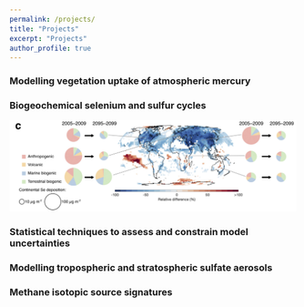 ```yaml
---
permalink: /projects/
title: "Projects"
excerpt: "Projects"
author_profile: true
---
```

### Modelling vegetation uptake of atmospheric mercury

### Biogeochemical selenium and sulfur cycles

![Test caption](/images/img_Se_dep.png)

### Statistical techniques to assess and constrain model uncertainties

### Modelling tropospheric and stratospheric sulfate aerosols

### Methane isotopic source signatures
